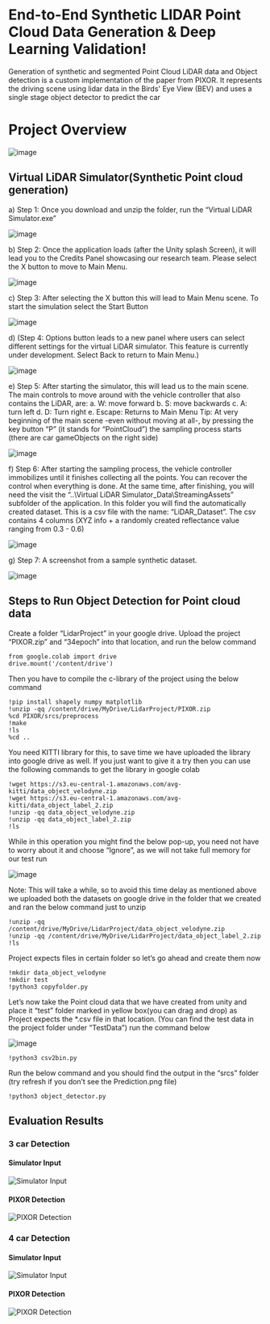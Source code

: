 # End-to-End Synthetic LIDAR Point Cloud Data Generation & Deep Learning Validation!

Generation of synthetic and segmented Point Cloud LiDAR data and Object detection is a custom implementation of the paper from PIXOR. It represents the driving scene using lidar data in the Birds' Eye View (BEV) and uses a single stage object detector to predict the car


# Project Overview

![image](https://user-images.githubusercontent.com/83134822/115970366-c863ac80-a50f-11eb-9f56-1c3133d4cf33.png)

## Virtual LiDAR Simulator(Synthetic Point cloud generation) 

a)	Step 1: Once you download and unzip the folder, run the “Virtual LiDAR Simulator.exe”

![image](https://user-images.githubusercontent.com/83134822/115970476-8b4bea00-a510-11eb-9dbd-753a01b2ac0b.png)

b)	Step 2: Once the application loads (after the Unity splash Screen), it will lead you to the Credits Panel showcasing our research team. Please select the X button to move to Main Menu.

![image](https://user-images.githubusercontent.com/83134822/115970463-7d966480-a510-11eb-9171-5872fb41e6a5.png)

c)	Step 3: After selecting the X button this will lead to Main Menu scene. To start the simulation select the Start Button

![image](https://user-images.githubusercontent.com/83134822/115970490-9ef75080-a510-11eb-9158-db6ca381e2fc.png)

d)	(Step 4: Options button leads to a new panel where users can select different settings for the virtual LiDAR simulator. This feature is currently under development. Select Back to return to Main Menu.)

![image](https://user-images.githubusercontent.com/83134822/115970498-af0f3000-a510-11eb-839f-d97a4e132f83.png)

e)	Step 5: After starting the simulator, this will lead us to the main scene. The main controls to move around with the vehicle controller that also contains the LiDAR, are:
            a.	W: move forward
            b.	S: move backwards
            c.	A: turn left
            d.	D: Turn right
            e.	Escape: Returns to Main Menu
Tip: At very beginning of the main scene -even without moving at all-, by pressing the key button “P” (it stands for “PointCloud”) the sampling process starts (there are car gameObjects on the right side) 

![image](https://user-images.githubusercontent.com/83134822/115970511-c5b58700-a510-11eb-8d5f-449087c8f331.png)

f)	Step 6: After starting the sampling process, the vehicle controller immobilizes until it finishes collecting all the points. You can recover the control when everything is done. At the same time, after finishing, you will need the visit the “..\Virtual LiDAR Simulator_Data\StreamingAssets” subfolder of the application. In this folder you will find the automatically created dataset. This is a csv file with the name: “LiDAR_Dataset”. The csv contains 4 columns (XYZ info + a randomly created reflectance value ranging from 0.3 - 0.6)

![image](https://user-images.githubusercontent.com/83134822/115970529-eaa9fa00-a510-11eb-9d18-d5cab3b88d30.png)

g)	Step 7: A screenshot from a sample synthetic dataset.

![image](https://user-images.githubusercontent.com/83134822/115970538-fe556080-a510-11eb-937b-7bfa07fe81a2.png)


## Steps to Run Object Detection for Point cloud data

Create a folder “LidarProject” in your google drive.
Upload the project “PIXOR.zip” and “34epoch” into that location, and run the below command

```
from google.colab import drive
drive.mount('/content/drive')
```
Then you have to compile the c-library of the project using the below command

```
!pip install shapely numpy matplotlib
!unzip -qq /content/drive/MyDrive/LidarProject/PIXOR.zip
%cd PIXOR/srcs/preprocess
!make
!ls
%cd ..
```

You need KITTI library for this, to save time we have uploaded the library into google drive as well. If you just want to give it a try then you can use the following commands to get the library in google colab

```
!wget https://s3.eu-central-1.amazonaws.com/avg-kitti/data_object_velodyne.zip
!wget https://s3.eu-central-1.amazonaws.com/avg-kitti/data_object_label_2.zip
!unzip -qq data_object_velodyne.zip
!unzip -qq data_object_label_2.zip
!ls 

```
While in this operation you might find the below pop-up, you need not have to worry about it and choose “Ignore”, as we will not take full memory for our test run

![image](https://user-images.githubusercontent.com/83134822/115968633-cba66a80-a506-11eb-8d55-7b59841e17de.png)

Note: This will take a while, so to avoid this time delay as mentioned above we uploaded both the datasets on google drive in the folder that we created and ran the below command just to unzip
```
!unzip -qq /content/drive/MyDrive/LidarProject/data_object_velodyne.zip
!unzip -qq /content/drive/MyDrive/LidarProject/data_object_label_2.zip
!ls

```
Project expects files in certain folder so let’s go ahead and create them now

```
!mkdir data_object_velodyne
!mkdir test
!python3 copyfolder.py

```
Let’s now take the Point cloud data that we have created from unity and place it “test” folder marked in yellow box(you can drag and drop) as Project expects the *.csv file in that location. (You can find the test data in the project folder under “TestData”) run the command below

![image](https://user-images.githubusercontent.com/83134822/115968708-2770f380-a507-11eb-988a-f8f45fc11a9a.png)

```
!python3 csv2bin.py

```
Run the below command and you should find the output in the “srcs” folder (try refresh if you don’t see the Prediction.png file) 
```
!python3 object_detector.py
```

## Evaluation Results

### 3 car Detection
#### Simulator Input
![Simulator Input](https://user-images.githubusercontent.com/83134822/115968756-57b89200-a507-11eb-86f4-7cf9646ecb5d.png)
#### PIXOR Detection
![PIXOR Detection](https://user-images.githubusercontent.com/83134822/115969164-9c452d00-a509-11eb-84cd-de3b3288857c.png)

### 4 car Detection
#### Simulator Input
![Simulator Input](https://user-images.githubusercontent.com/83134822/115968776-6f901600-a507-11eb-929c-a91e33b00096.png)
#### PIXOR Detection
![PIXOR Detection](https://user-images.githubusercontent.com/83134822/115968779-7454ca00-a507-11eb-9e20-ac8fb1d9069e.png)





